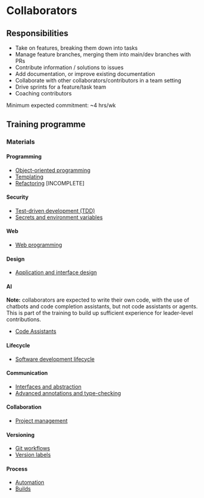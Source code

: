 # Collaborators

## Responsibilities

- Take on features, breaking them down into tasks
- Manage feature branches, merging them into main/dev branches with PRs
- Contribute information / solutions to issues
- Add documentation, or improve existing documentation
- Collaborate with other collaborators/contributors in a team setting
- Drive sprints for a feature/task team
- Coaching contributors

Minimum expected commitment: ~4 hrs/wk

## Training programme

### Materials

#### Programming

- [Object-oriented programming](training/object-oriented-programming.md)
- [Templating](training/templating.md)
- [Refactoring](training/refactoring.md) [INCOMPLETE]

#### Security

- [Test-driven development (TDD)](training/test-driven-development.md)
- [Secrets and environment variables](training/secrets-env-vars.md)

#### Web

- [Web programming](training/web-programming.md)

#### Design

- [Application and interface design](training/application-and-interface-design.md)

#### AI

**Note:** collaborators are expected to write their own code, with the use of chatbots and code completion assistants, but not code assistants or agents. This is part of the training to build up sufficient experience for leader-level contributions.

- [Code Assistants](training/code-assistants.md)

#### Lifecycle

- [Software development lifecycle](training/software-development-lifecycle.md)

#### Communication

- [Interfaces and abstraction](training/interfaces-and-abstraction.md)
- [Advanced annotations and type-checking](training/advanced-annotations-type-checking.md)

#### Collaboration

- [Project management](training/project-management.md)

#### Versioning 

- [Git workflows](training/git-workflows.md)
- [Version labels](training/version-labels.md)

#### Process

- [Automation](training/automation.md)
- [Builds](training/builds.md)
